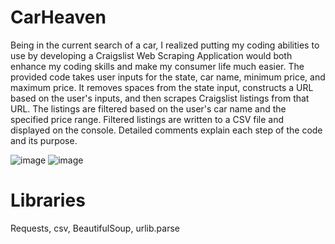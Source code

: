 # CarHeaven

Being in the current search of a car, I realized putting my coding abilities to use by developing a Craigslist Web Scraping Application would both enhance my coding skills and make my consumer life much easier. The provided code takes user inputs for the state, car name, minimum price, and maximum price. It removes spaces from the state input, constructs a URL based on the user's inputs, and then scrapes Craigslist listings from that URL. The listings are filtered based on the user's car name and the specified price range. Filtered listings are written to a CSV file and displayed on the console. Detailed comments explain each step of the code and its purpose.

![image](https://github.com/hannanshah2004/CarHeaven/assets/141286404/78c8e84c-8786-46f7-a1ba-8a90f903263c)
![image](https://github.com/hannanshah2004/CarHeaven/assets/141286404/0d1e36b7-eef2-451a-b7c5-465dbfaccaeb)



# Libraries

Requests, csv, BeautifulSoup, urlib.parse




